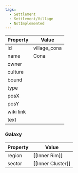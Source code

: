 ```yaml
---
tags:
  - Settlement
  - Settlement/Village
  - NotImplemented
---
```


| Property  | Value        |
| --------- | ------------ |
| id        | village_cona |
| name      | Cona         |
| owner     |              |
| culture   |              |
| bound     |              |
| type      |              |
| posX      |              |
| posY      |              |
| wiki link |              |
| text      |              |

### Galaxy
| Property | Value             |
| -------- | ----------------- |
| region   | [[Inner Rim]]     |
| sector   | [[Inner Cluster]] |
